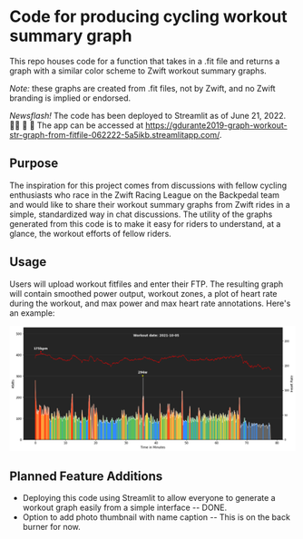 # Code for producing cycling workout summary graph
This repo houses code for a function that takes in a .fit file and returns a graph with a similar color scheme to Zwift workout summary graphs.  

_Note:_  these graphs are created from .fit files, not by Zwift, and no Zwift branding is implied or endorsed.  

*Newsflash!*  The code has been deployed to Streamlit as of June 21, 2022. 🧑‍💻 🥳 🎉   The app can be accessed at https://gdurante2019-graph-workout-str-graph-from-fitfile-062222-5a5ikb.streamlitapp.com/.

## Purpose
The inspiration for this project comes from discussions with fellow cycling enthusiasts who race in the Zwift Racing League on the Backpedal team and would like to share their workout summary graphs from Zwift rides in a simple, standardized way in chat discussions.  The utility of the graphs generated from this code is to make it easy for riders to understand, at a glance, the workout efforts of fellow riders.

## Usage
Users will upload workout fitfiles and enter their FTP. The resulting graph will contain smoothed power output, workout zones, a plot of heart rate during the workout, and max power and max heart rate annotations. Here's an example:

![image](https://github.com/gdurante2019/graph-workout-streamlit/blob/main/example-graph-hr-maxwatts-022022.png)


## Planned Feature Additions
* Deploying this code using Streamlit to allow everyone to generate a workout graph easily from a simple interface -- DONE. 
* Option to add photo thumbnail with name caption -- This is on the back burner for now.
